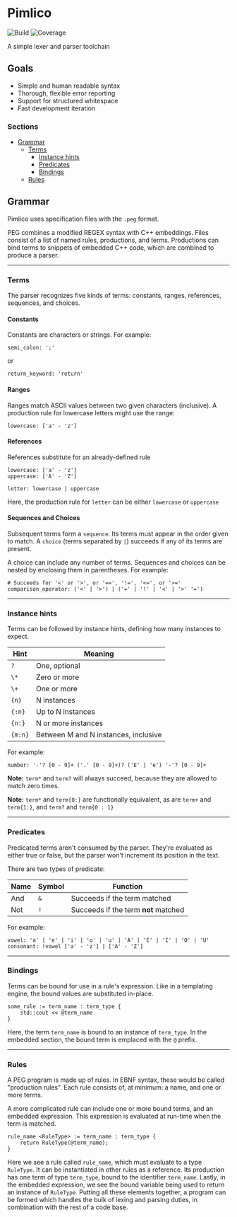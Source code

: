 # Pimlico

![Build](https://img.shields.io/endpoint?logo=github&url=https://gist.githubusercontent.com/inigo-selwood/2dda5da8e52e2be176c1df0f520d06c5/raw/pimlico-build-badge.json)
![Coverage](https://img.shields.io/endpoint?logo=github&url=https://gist.githubusercontent.com/inigo-selwood/2dda5da8e52e2be176c1df0f520d06c5/raw/pimlico-coverage-badge.json)

A simple lexer and parser toolchain

## Goals

+ Simple and human readable syntax
+ Thorough, flexible error reporting
+ Support for structured whitespace
+ Fast development iteration

### Sections

- [Grammar](#grammar)
    - [Terms](#terms)
        - [Instance hints](#instance-hints)
        - [Predicates](#predicates)
        - [Bindings](#bindings)
    - [Rules](#rules)

## Grammar

Pimlico uses specification files with the `.peg` format.

PEG combines a modified REGEX syntax with C++ embeddings. Files consist of a list of named rules, productions, and terms. Productions can bind terms to snippets of embedded C++ code, which are combined to produce a parser.

---

### Terms

The parser recognizes five kinds of terms: constants, ranges, references, sequences, and choices.

#### Constants

Constants are characters or strings. For example:

`semi_colon: ';'`

or

`return_keyword: 'return'`

#### Ranges

Ranges match ASCII values between two given characters (inclusive). A production rule for lowercase letters might use the range:

`lowercase: ['a' - 'z']`

#### References

References substitute for an already-defined rule

```
lowercase: ['a' - 'z']
uppercase: ['A' - 'Z']

letter: lowercase | uppercase
```

Here, the production rule for `letter` can be either `lowercase` or `uppercase`

#### Sequences and Choices

Subsequent terms form a `sequence`. Its terms must appear in the order given to match. A `choice` (terms separated by `|`) succeeds if any of its terms are present.

A choice can include any number of terms. Sequences and choices can be nested by enclosing them in parentheses. For example:

```
# Succeeds for '<' or '>', or '==', '!=', '<=', or '>='
comparison_operator: ('<' | '>') | ('=' | '!' | '<' | '>' '=')
```

---

### Instance hints

Terms can be followed by instance hints, defining how many instances to expect.

Hint    | Meaning
--------|---
`?`     | One, optional
`\*`    | Zero or more
`\+`    | One or more
`{n}`   | N instances
`{:n}`  | Up to N instances
`{n:}`  | N or more instances
`{m:n}` | Between M and N instances, inclusive

For example:

`number: '-'? [0 - 9]+ ('.' [0 - 9]+)? ('E' | 'e') '-'? [0 - 9]+`

**Note:** `term*` and `term?` will always succeed, because they are allowed to match zero times.

**Note:** `term*` and `term{0:}` are functionally equivalent, as are `term+` and `term{1:}`, and `term?` and `term{0 : 1}`

---

### Predicates

Predicated terms aren't consumed by the parser. They're evaluated as either true or false, but the parser won't increment its position in the text.

There are two types of predicate:

Name | Symbol | Function
-----|--------|---
And  | `&`    | Succeeds if the term matched
Not  | `!`    | Succeeds if the term **not** matched

For example:

```
vowel: 'a' | 'e' | 'i' | 'o' | 'u' | 'A' | 'E' | 'I' | 'O' | 'U'
consonant: !vowel ['a' - 'z'] | ['A' - 'Z']
```

---

### Bindings

Terms can be bound for use in a rule's expression. Like in a templating engine, the bound values are substituted in-place.

```
some_rule := term_name : term_type {
    std::cout << @term_name
}
```

Here, the term `term_name` is bound to an instance of `term_type`. In the embedded section, the bound term is emplaced with the `@` prefix.

---

### Rules

A PEG program is made up of rules. In EBNF syntax, these would be called "production rules". Each rule consists of, at minimum: a name, and one or more terms.

A more complicated rule can include one or more bound terms, and an embedded expression. This expression is evaluated at run-time when the term is matched.

```
rule_name <RuleType> := term_name : term_type {
    return RuleType(@term_name);
}
```

Here we see a rule called `rule_name`, which must evaluate to a type `RuleType`. It can be instantiated in other rules as a reference. Its production has one term of type `term_type`, bound to the identifier `term_name`. Lastly, in the embedded expression, we see the bound variable being used to return an instance of `RuleType`. Putting all these elements together, a program can be formed which handles the bulk of lexing and parsing duties, in combination with the rest of a code base.
